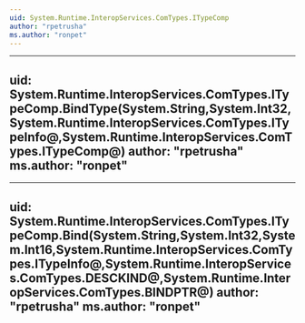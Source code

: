 ```yaml
---
uid: System.Runtime.InteropServices.ComTypes.ITypeComp
author: "rpetrusha"
ms.author: "ronpet"
---
```


---
uid: System.Runtime.InteropServices.ComTypes.ITypeComp.BindType(System.String,System.Int32,System.Runtime.InteropServices.ComTypes.ITypeInfo@,System.Runtime.InteropServices.ComTypes.ITypeComp@)
author: "rpetrusha"
ms.author: "ronpet"
---

---
uid: System.Runtime.InteropServices.ComTypes.ITypeComp.Bind(System.String,System.Int32,System.Int16,System.Runtime.InteropServices.ComTypes.ITypeInfo@,System.Runtime.InteropServices.ComTypes.DESCKIND@,System.Runtime.InteropServices.ComTypes.BINDPTR@)
author: "rpetrusha"
ms.author: "ronpet"
---
